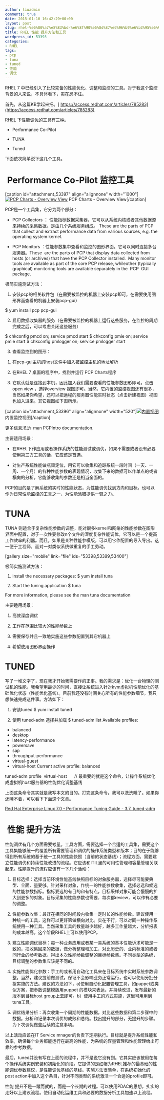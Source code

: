 ```yaml
---
author: liuadmin
comments: true
date: 2015-01-10 16:42:29+00:00
layout: post
slug: rhel-%e6%80%a7%e8%83%bd-%e6%8f%90%e5%8d%87%e6%96%b9%e6%b3%95%e5%92%8c%e5%b7%a5%e5%85%b7
title: RHEL 性能 提升方法和工具
wordpress_id: 53393
categories:
- RHEL
tags:
- pcp
- tuna
- tuned
- 性能
- 调优
---
```


RHEL 7 中已经引入了比较完备的性能优化、调整和监控的工具。对于我这个监控背景的人来说，不具体看下，实在忍不住。

首先，从这篇KB学起来把。[ https://access.redhat.com/articles/785283](https://access.redhat.com/articles/785283)

RHEL 下性能调优的工具有三种。



	
  * Performance Co-Pilot

	
  * TUNA

	
  * Tuned


下面依次简单说下这几个工具。


#  Performance Co-Pilot 监控工具


[caption id="attachment_53397" align="alignnone" width="1000"][![PCP Charts - Overview View](http://cdn1.martinliu.cn/wp-content/uploads/2015/01/Screenshot-from-2015-01-11-000449-1000x630.png)](http://cdn1.martinliu.cn/wp-content/uploads/2015/01/Screenshot-from-2015-01-11-000449.png) PCP Charts - Overview View[/caption]



PCP是一个工具集，它分为两个部分：



	
  * PCP Collectors ： 性能指标数据采集器，它可以从系统内核或者其他数据源来持续的采集数据。是由几个系统服务组成。 These are the parts of PCP that collect and extract performance data from various sources, e.g. the operating system kernel.

	
  * PCP Monitors ：性能参数集中查看和监控的图形界面。它可以同时连接多台服务器。These  are the parts of PCP that display data collected from hosts (or archives) that have the PCP Collector installed.  Many monitor tools are available as part of the core PCP release, whileother (typically graphical) monitoring tools are available separately in the  PCP  GUI package.


极简实施测试方法：

1) 安装pcp的相关软件包（在需要被监控的机器上安装pcp即可，在需要使用图形界面查看的机器上安装pcp-gui）

$ yum install pcp pcp-gui

2) 启用数据收集器的服务（在需要被监控的机器上运行这些服务，在监控的周期完成之后，可以考虑关闭这些服务）

$ chkconfig pmcd on; service pmcd start
$ chkconfig pmie on; service pmie start
$ chkconfig pmlogger on; service pmlogger start

3) 查看监控到的图形：

	
  1. 在pcp-gui主机的host文件中加入被监控主机的地址解析

	
  2. 在RHEL 7 桌面的程序中，找到并运行 PCP Charts程序

	
  3. 它默认就是连接到本机，因此加入我们需要查看的性能参数图形即可。点击open view ，选择overview 视图即可。当然，它内置的监控视图还有很多，当然如果你希望，还可以把远程的服务器性能实时状态（点击新建视图）视图也加入进来。其它视图如下图所示。


[caption id="attachment_53396" align="alignnone" width="520"][![内置视图](http://cdn1.martinliu.cn/wp-content/uploads/2015/01/Screenshot-from-2015-01-11-000611-520x306.png)](http://cdn1.martinliu.cn/wp-content/uploads/2015/01/Screenshot-from-2015-01-11-000611.png) 内置监控视图[/caption]

更多信息求助  man PCPIntro documentation.

主要适用场景：



	
  * 在RHEL下作应用或者操作系统的性能测试或调优，如果不需要或者没有必要使用第三方工具的话，它应该是首选。

	
  * 对生产系统性能做瓶颈定位，用它可以收集和追踪系统一段时间（一天、一周、一个月）的各种性能参数的表现情况，收集下来的数据可以作单点的或者横向的分析。它能够收集的参数还是相当全面的。


PCP的目的是了解系统的实时的性能状态，为性能调优找到方向和目标。也可以作为日常性能监控的工具之一，为性能派错提供一臂之力。


# TUNA


TUNA 则适合于复杂性能参数的调整，能对很多kernel和网络的性能参数在图形界面中配置，对于一次性要修改n个文件的深度复杂性能调优，它可以是一个提高工作效率的利器。而且，如果是某种性能参模版，可以用它作配置的导入导出。这一便于工程师，面对一对类似系统做重复的手工劳动。

[gallery size="mobile" link="file" ids="53398,53399,53400"]

极简实施测试方法：

1) Install the necessary packages:
$ yum install tuna

2) Start the tuning application
$ tuna

For more information, please see the man tuna documentation

主要适用场景：



	
  1. 高效深度调优

	
  2. 工作在范围比较大的性能参数上

	
  3. 需要保存并且一致地实施这些参数配置到其它机器上

	
  4. 希望使用图形界面操作





# TUNED


写了一堆文字了，现在我才开始我需要作的正事。我的需求是：优化一台物理的测试机的性能。我希望用最少的时间，直接让系统进入针对kvm虚拟机性能优化的基础优化状态（性能优化基线）。目前我还没有时间关心所有的性能参数细节，我只想快速完成这件事。方法如下：

1) 安装tuned
$ yum install tuned

2) 使用 tuned-adm 选择并加载
$ tuned-adm list
Available profiles:
- balanced
- desktop
- latency-performance
- powersave
- sap
- throughput-performance
- virtual-guest
- virtual-host
Current active profile: balanced

tuned-adm profile  virtual-host      // 最重要的就是这个命令，让操作系统优化成虚拟机host服务器的性能优化调整基线

上面这条命令其实就是我写本文的目的。打完这条命令，我可以洗洗睡了。如果你还睡不着，可以看下下面这个文章。

[Red Hat Enterprise Linux 7.0 - Performance Tuning Guide - 3.7. tuned-adm](https://access.redhat.com/site/documentation/en-US/Red_Hat_Enterprise_Linux/7-Beta/html-single/Performance_Tuning_Guide/#_tuned_adm)


#  性能 提升方法


性能调优有几个方面需要考量。工具方面，需要选择一个合适的工具集，需要这个工具集能够统一的覆盖所有需要管理和调优的操作系统类型和版本；目的在于能够得到所有系统的基于统一工具的性能快照（当前的状态基线）；流程方面，需要建立性能调优和持续性能改进的流程。它应该和ITIL里的可用性管理和容量管理关联起来。性能提升的流程应该有一下几个活动：



	
  1. 目标选择：选择当前环境性能基线快照目标的对象服务器，选择尽可能要典型、全面、量要够。针对采样对象，作统一的性能参数收集，选择必选和候选的性能参数指标。指标要选的有目的和有特点。目标采样对象可能会慢慢的扩大到更多的对象。目标采集的性能参数也需要，每次都review，可以作有必要的调整。

	
  2. 性能参数收集：最好在相同的时间段内收集一定时长的性能参数。建议使用一种统一的工具，这样可以更好第做横向对比。实在不行，可以对同一种操作系统使用一种工具。当然采集工具的数量越少越好，越多工作量越大，分析报表的成本越高。这个阶段RHEL上可以使用PCP。

	
  3. 建立性能调优目标：每一种业务应用或者某一类系统的基本性能诉求可能是一致的，把收集回来的数据，做分析整理和加工，对比历史的、业内标准的或者同行业的参考数据。得出本次性能参数调整的目标参数集。不同类型的系统，目标调整的参数集应该是不同的。

	
  4. 实施性能优化参数：手工的或者用自动化工具来在目标系统中实时系统参数调整。当然，建议提前做测试，保证不会影响业务正常运行，也可以使用分批分拨实施的方法。建议的方法如下，a)使用自动化配置管理工具，如puppet或类似方案，把参数调整模版用puppet 的模块来表达，并持续改进，发布最新的版本到目标host group上去即可。b）使用手工的方式实施，这里可用用到tuna工具。

	
  5. 调优结果分析：再次收集一个周期的性能数据。对比这些数据和第二步骤中的数据。分析和记录本次调优的成败和总结。找出提升的部分，无提升的步骤。为下次调优做些后续的注意事项。


以上活动应该在IT Service mnager的负责下定期执行。目标就是提升系统性能和效率，确保每个业务都能运行在最高的性能，为系统的容量管理和性能管理给出可靠的参考数据。

最后，tuned并没有写在上面的流程中，并不是说它没有到。它其实应该被用在每个操作系统实例安装和初始化的阶段。它提供的是红帽为RHEL推荐的最基础的性能调优参数建议，是性能调优基线的基线。实施方法很简单，在系统初始化的post action中加入这个条目，针对不同类型的系统激活一个合适的profile即可。

性能 提升不是一蹴而就的，而是一个长期的过程。可以使用PDAC的思想，扎实的走好以上建议流程。使用自动化运维工具和必要的数据分析工具加速以上流程。

